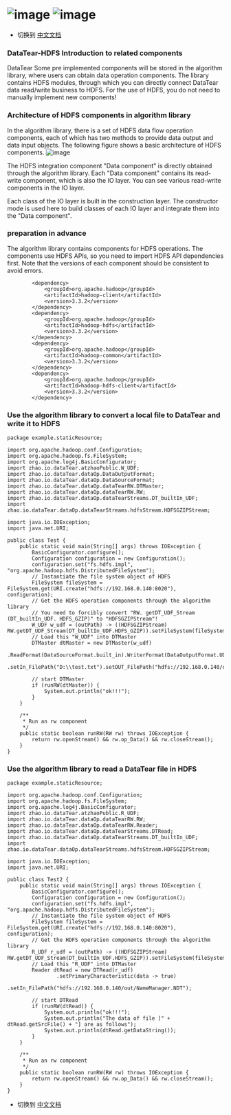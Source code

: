 # ![image](https://user-images.githubusercontent.com/113756063/193497584-972f06fb-3d79-44c6-8e37-8233a8c9b035.png) ![image](https://user-images.githubusercontent.com/113756063/193497644-124c5490-fe9f-4b7e-90e1-831a77a045d2.png)


- 切换到 [中文文档](https://github.com/BeardedManZhao/dataTear/blob/main/KnowledgeDocument/Customized%20data%20io%20components-Chinese.md)
### DataTear-HDFS Introduction to related components

  DataTear Some pre implemented components will be stored in the algorithm library, where users can obtain data operation components. The library contains HDFS modules, through which you can directly connect DataTear data read/write business to HDFS. For the use of HDFS, you do not need to manually implement new components!
### Architecture of HDFS components in algorithm library

In the algorithm library, there is a set of HDFS data flow operation components, each of which has two methods to provide data output and data input objects. The following figure shows a basic architecture of HDFS components.
![image](https://user-images.githubusercontent.com/113756063/193497951-230e3aaa-bc04-4cf5-b624-f75586aefa2b.png)

The HDFS integration component "Data component" is directly obtained through the algorithm library. Each "Data component" contains its read-write component, which is also the IO layer. You can see various read-write components in the IO layer.

Each class of the IO layer is built in the construction layer. The constructor mode is used here to build classes of each IO layer and integrate them into the "Data component".

### preparation in advance

  The algorithm library contains components for HDFS operations. The components use HDFS APIs, so you need to import HDFS API dependencies first. Note that the versions of each component should be consistent to avoid errors.
```
        <dependency>
            <groupId>org.apache.hadoop</groupId>
            <artifactId>hadoop-client</artifactId>
            <version>3.3.2</version>
        </dependency>
        <dependency>
            <groupId>org.apache.hadoop</groupId>
            <artifactId>hadoop-hdfs</artifactId>
            <version>3.3.2</version>
        </dependency>
        <dependency>
            <groupId>org.apache.hadoop</groupId>
            <artifactId>hadoop-common</artifactId>
            <version>3.3.2</version>
        </dependency>
        <dependency>
            <groupId>org.apache.hadoop</groupId>
            <artifactId>hadoop-hdfs-client</artifactId>
            <version>3.3.2</version>
        </dependency>
```
### Use the algorithm library to convert a local file to DataTear and write it to HDFS
```
package example.staticResource;

import org.apache.hadoop.conf.Configuration;
import org.apache.hadoop.fs.FileSystem;
import org.apache.log4j.BasicConfigurator;
import zhao.io.dataTear.atzhaoPublic.W_UDF;
import zhao.io.dataTear.dataOp.DataOutputFormat;
import zhao.io.dataTear.dataOp.DataSourceFormat;
import zhao.io.dataTear.dataOp.dataTearRW.DTMaster;
import zhao.io.dataTear.dataOp.dataTearRW.RW;
import zhao.io.dataTear.dataOp.dataTearStreams.DT_builtIn_UDF;
import zhao.io.dataTear.dataOp.dataTearStreams.hdfsStream.HDFSGZIPStream;

import java.io.IOException;
import java.net.URI;

public class Test {
    public static void main(String[] args) throws IOException {
        BasicConfigurator.configure();
        Configuration configuration = new Configuration();
        configuration.set("fs.hdfs.impl", "org.apache.hadoop.hdfs.DistributedFileSystem");
        // Instantiate the file system object of HDFS
        FileSystem fileSystem = FileSystem.get(URI.create("hdfs://192.168.0.140:8020"), configuration);
        // Get the HDFS operation components through the algorithm library
        // You need to forcibly convert "RW. getDT_UDF_Stream (DT_builtIn_UDF. HDFS_GZIP)" to "HDFSGZIPStream"!
        W_UDF w_udf = (outPath) -> ((HDFSGZIPStream) RW.getDT_UDF_Stream(DT_builtIn_UDF.HDFS_GZIP)).setFileSystem(fileSystem).writeStream(outPath);
        // Load this "W_UDF" into DTMaster
        DTMaster dtMaster = new DTMaster(w_udf)
                .ReadFormat(DataSourceFormat.built_in).WriterFormat(DataOutputFormat.UDT)
                .setIn_FilePath("D:\\test.txt").setOUT_FilePath("hdfs://192.168.0.140/out");

        // start DTMaster
        if (runRW(dtMaster)) {
            System.out.println("ok!!!");
        }
    }

    /**
     * Run an rw component
     */
    public static boolean runRW(RW rw) throws IOException {
        return rw.openStream() && rw.op_Data() && rw.closeStream();
    }
}
```
### Use the algorithm library to read a DataTear file in HDFS
```
package example.staticResource;

import org.apache.hadoop.conf.Configuration;
import org.apache.hadoop.fs.FileSystem;
import org.apache.log4j.BasicConfigurator;
import zhao.io.dataTear.atzhaoPublic.R_UDF;
import zhao.io.dataTear.dataOp.dataTearRW.RW;
import zhao.io.dataTear.dataOp.dataTearRW.Reader;
import zhao.io.dataTear.dataOp.dataTearStreams.DTRead;
import zhao.io.dataTear.dataOp.dataTearStreams.DT_builtIn_UDF;
import zhao.io.dataTear.dataOp.dataTearStreams.hdfsStream.HDFSGZIPStream;

import java.io.IOException;
import java.net.URI;

public class Test2 {
    public static void main(String[] args) throws IOException {
        BasicConfigurator.configure();
        Configuration configuration = new Configuration();
        configuration.set("fs.hdfs.impl", "org.apache.hadoop.hdfs.DistributedFileSystem");
        // Instantiate the file system object of HDFS
        FileSystem fileSystem = FileSystem.get(URI.create("hdfs://192.168.0.140:8020"), configuration);
        // Get the HDFS operation components through the algorithm library
        R_UDF r_udf = (outPath) -> ((HDFSGZIPStream) RW.getDT_UDF_Stream(DT_builtIn_UDF.HDFS_GZIP)).setFileSystem(fileSystem).readStream(outPath);
        // Load this "R_UDF" into DTMaster
        Reader dtRead = new DTRead(r_udf)
                .setPrimaryCharacteristic(data -> true)
                .setIn_FilePath("hdfs://192.168.0.140/out/NameManager.NDT");

        // start DTRead
        if (runRW(dtRead)) {
            System.out.println("ok!!!");
            System.out.println("The data of file [" + dtRead.getSrcFile() + "] are as follows");
            System.out.println(dtRead.getDataString());
        }
    }

    /**
     * Run an rw component
     */
    public static boolean runRW(RW rw) throws IOException {
        return rw.openStream() && rw.op_Data() && rw.closeStream();
    }
}
```
- 切换到 [中文文档](https://github.com/BeardedManZhao/dataTear/blob/main/KnowledgeDocument/Customized%20data%20io%20components-Chinese.md)
